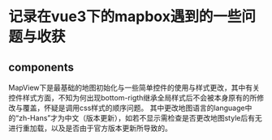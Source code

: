 记录在**vue3**下的mapbox遇到的一些问题与收获
===============

## components

MapView下是最基础的地图初始化与一些简单控件的使用与样式更改，其中有关控件样式方面，不知为何出现bottom-rigth继承全局样式后不会被本身原有的所修改与覆盖，怀疑是调用css样式的顺序问题。
其中更改地图语言的language中的“zh-Hans”才为中文（版本更新），如若不显示需检查是否更改地图style后有无进行重加载，以及是否由于官方版本更新所导致的。
